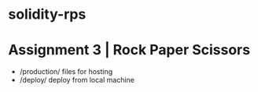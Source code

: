 # solidity-rps

# Assignment 3 | Rock Paper Scissors

- /production/ files for hosting
- /deploy/ deploy from local machine
